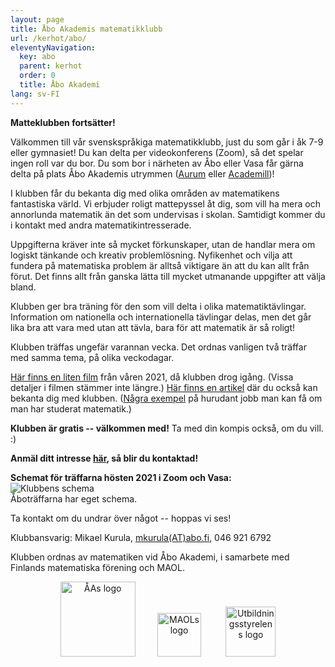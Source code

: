 ```yaml
---
layout: page
title: Åbo Akademis matematikklubb
url: /kerhot/abo/
eleventyNavigation:
  key: abo
  parent: kerhot
  order: 0
  title: Åbo Akademi
lang: sv-FI
---
```


**Matteklubben fortsätter!**

Välkommen till vår svenskspråkiga matematik­klubb, just du som går i åk 7-9 eller gymnasiet! Du kan delta per video­konferens (Zoom), så det spelar ingen roll var du bor. Du som bor i närheten av Åbo eller Vasa får gärna delta på plats Åbo Akademis utrymmen ([Aurum](https://goo.gl/maps/zhEhjtXCqMw8zhpZ8) eller [Academill](https://goo.gl/maps/fbQBgF9KkCWhTCPA9))!

I klubben får du bekanta dig med olika områden av matematikens fantastiska värld. Vi erbjuder roligt mattepyssel åt dig, som vill ha mera och annorlunda matematik än det som undervisas i skolan. Samtidigt kommer du i kontakt med andra matematikintresserade. 

Uppgifterna kräver inte så mycket förkunskaper, utan de handlar mera om logiskt tänkande och kreativ problem­lösning. Nyfikenhet och vilja att fundera på matematiska problem är alltså viktigare än att du kan allt från förut. Det finns allt från ganska lätta till mycket utmanande uppgifter att välja bland. 

Klubben ger bra träning för den som vill delta i olika matematiktävlingar. Information om nationella och internationella tävlingar delas, men det går lika bra att vara med utan att tävla, bara för att matematik är så roligt! 

Klubben träffas ungefär varannan vecka. Det ordnas vanligen två träffar med samma tema, på olika veckodagar.

[Här finns en liten film](https://panopto.abo.fi/Panopto/Pages/Viewer.aspx?id=4336b5ea-89b2-44c8-8e46-ad2700e11f33) från våren 2021, då klubben drog igång. (Vissa detaljer i filmen stämmer inte längre.) [Här finns en artikel](https://dimensiolehti.fi/en-ny-matematikklubb-for-hela-svenskfinland/) där du också kan bekanta dig med klubben. ([Några exempel](https://abomatematiker.wordpress.com/) på hurudant jobb man kan få om man har studerat matematik.)

**Klubben är gratis -- välkommen med!** Ta med din kompis också, om du vill. :) 

**Anmäl ditt intresse [här](https://matematikklubb.blankett.fi/), så blir du kontaktad!**

**Schemat för träffarna hösten 2021 i Zoom och Vasa:**<br>
<img src="https://matematiikkakilpailut.fi/kerhot/abo/Schema%20h%C3%B6sten%202021.png" alt="Klubbens schema"/>
<br>Åboträffarna har eget schema.
  
Ta kontakt om du undrar över något -- hoppas vi ses! 

Klubbansvarig: Mikael Kurula, [mkurula(AT)abo.fi](mailto:mkurula(AT)abo.fi), 046 921 6792<br>

Klubben ordnas av matematiken vid Åbo Akademi, i samarbete med Finlands matematiska förening och MAOL.

<p align="center">
<a href="https://www.abo.fi/amnen/matematik/" style="text-decoration:none" target="_blank"><img src="https://matematiikkakilpailut.fi/kerhot/abo/%C3%85A%20logo.svg" alt="ÅAs logo" height="120"/></a>&nbsp;&nbsp;&nbsp;&nbsp;&nbsp;&nbsp;&nbsp;&nbsp;
<a href="https://maol.fi/sv/framsida/" style="text-decoration:none" target="_blank"><img src="https://matematiikkakilpailut.fi/kerhot/abo/MAOL%20logo.svg" alt="MAOLs logo" height="70"/></a> &nbsp;&nbsp;&nbsp;&nbsp;&nbsp;&nbsp;&nbsp;&nbsp;
<a href="https://www.oph.fi/sv" style="text-decoration:none" target="_blank"><img src="https://matematiikkakilpailut.fi/kerhot/abo/UBS%20finansierar.png" alt="Utbildningsstyrelens logo" height="80"/></a>
</p>
